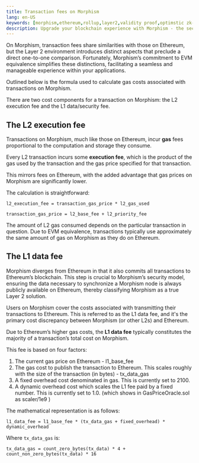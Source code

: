 ```yaml
---
title: Transaction fees on Morphism
lang: en-US
keywords: [morphism,ethereum,rollup,layer2,validity proof,optimstic zk-rollup]
description: Upgrade your blockchain experience with Morphism - the secure decentralized, cost0efficient, and high-performing optimstic zk-rollup solution. Try it now!
---
```


On Morphism, transaction fees share similarities with those on Ethereum, but the Layer 2 environment introduces distinct aspects that preclude a direct one-to-one comparison. Fortunately, Morphism’s commitment to EVM equivalence simplifies these distinctions, facilitating a seamless and manageable experience within your applications.

Outlined below is the formula used to calculate gas costs associated with transactions on Morphism.

There are two cost components for a transaction on Morphism: the L2 execution fee and the L1 data/security fee.


<!--You can also [use our SDK]() to calculate those costs for you. -->


## The L2 execution fee

Transactions on Morphism, much like those on Ethereum, incur **gas** fees proportional to the computation and storage they consume.

Every L2 transaction incurs some **execution fee**, which is the product of the gas used by the transaction and the gas price specified for that transaction.

This mirrors fees on  Ethereum, with the added advantage that gas prices on Morphism are significantly lower.

The calculation is straightforward:

```
l2_execution_fee = transaction_gas_price * l2_gas_used

transaction_gas_price = l2_base_fee + l2_priority_fee

```

The amount of L2 gas consumed depends on the particular transaction in question. Due to EVM equivalence, transactions typically use approximately the same amount of gas on Morphism as they do on Ethereum.


## The L1 data fee

Morphism diverges from Ethereum in that it also commits all transactions to Ethereum’s blockchain. This step is crucial to Morphism’s security model, ensuring the data necessary to synchronize a Morphism node is always publicly available on Ethereum, thereby classifying Morphism as a true Layer 2 solution.

Users on Morphism cover the costs associated with transmitting their transactions to Ethereum. This is referred to as the L1 data fee, and it's the primary cost discrepancy between Morphism (or other L2s) and Ethereum.

Due to Ethereum’s higher gas costs, the **L1 data fee** typically constitutes the majority of a transaction’s total cost on Morphism.


This fee is based on four factors:

1. The current gas price on Ethereum - l1_base_fee
2. The gas cost to publish the transaction to Ethereum. This scales roughly with the size of the transaction (in bytes) - tx_data_gas
3. A fixed overhead cost denominated in gas. This is currently set to 2100.
4. A dynamic overhead cost which scales the L1 fee paid by a fixed number. This is currently set to 1.0. (which shows in GasPriceOracle.sol as scaler/1e9 )

The mathematical representation is as follows:

```
l1_data_fee = l1_base_fee * (tx_data_gas + fixed_overhead) * dynamic_overhead
```

Where `tx_data_gas` is:

```
tx_data_gas = count_zero_bytes(tx_data) * 4 + count_non_zero_bytes(tx_data) * 16
```

